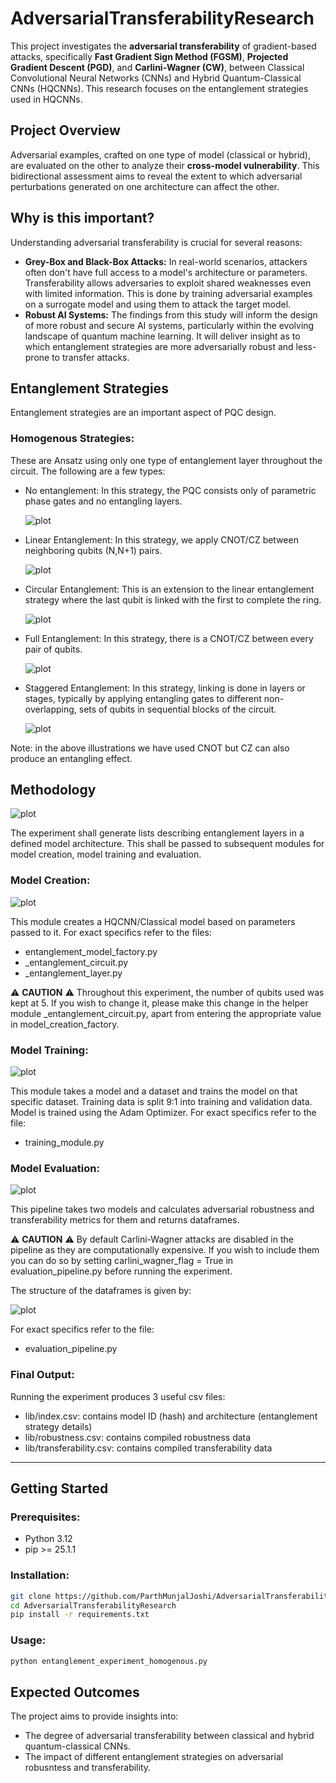 # AdversarialTransferabilityResearch

This project investigates the **adversarial transferability** of gradient-based attacks, specifically **Fast Gradient Sign Method (FGSM)**, **Projected Gradient Descent (PGD)**, and **Carlini-Wagner (CW)**, between Classical Convolutional Neural Networks (CNNs) and Hybrid Quantum-Classical CNNs (HQCNNs). This research focuses on the entanglement strategies used in HQCNNs.

 
## Project Overview

Adversarial examples, crafted on one type of model (classical or hybrid), are evaluated on the other to analyze their **cross-model vulnerability**. This bidirectional assessment aims to reveal the extent to which adversarial perturbations generated on one architecture can affect the other.

## Why is this important?

Understanding adversarial transferability is crucial for several reasons:

  * **Grey-Box and Black-Box Attacks:** In real-world scenarios, attackers often don't have full access to a model's architecture or parameters. Transferability allows adversaries to exploit shared weaknesses even with limited information. This is done by training adversarial examples on a surrogate model and using them to attack the target model.
  * **Robust AI Systems:** The findings from this study will inform the design of more robust and secure AI systems, particularly within the evolving landscape of quantum machine learning. It will deliver insight as to which entanglement strategies are more adversarially robust and less-prone to transfer attacks.

## Entanglement Strategies

Entanglement strategies are an important aspect of PQC design. 

### Homogenous Strategies:

These are Ansatz using only one type of entanglement layer throughout the circuit. The following are a few types:
  * No entanglement:
    In this strategy, the PQC consists only of parametric phase gates and no entangling layers. 

    ![plot](./lib/imgs/strat/no_entg.png)


  * Linear Entanglement:
    In this strategy, we apply CNOT/CZ between neighboring qubits (N,N+1) pairs.

    ![plot](./lib/imgs/strat/linear_entg.png)

  * Circular Entanglement:
    This is an extension to the linear entanglement strategy where the last qubit is linked with the first to complete the ring.

    ![plot](./lib/imgs/strat/circular_entg.png)    

  * Full Entanglement:
    In this strategy, there is a CNOT/CZ between every pair of qubits.
  
    ![plot](./lib/imgs/strat/full_entg.png)   

  * Staggered Entanglement:
    In this strategy, linking is done in layers or stages, typically by applying entangling gates to different non-overlapping, sets of qubits in sequential blocks of the circuit.

    ![plot](./lib/imgs/strat/stag_entg.png) 

Note: in the above illustrations we have used CNOT but CZ can also produce an entangling effect.

## Methodology

![plot](./lib/imgs/EntanglementExperiment.png)

The experiment shall generate lists describing entanglement layers in a defined model architecture.
This shall be passed to subsequent modules for model creation, model training and evaluation.

### Model Creation:

![plot](./lib/imgs/EntglModelFactory.png)

This module creates a HQCNN/Classical model based on parameters passed to it. For exact specifics refer to the files:

  * entanglement\_model\_factory.py
  * \_entanglement\_circuit.py
  * \_entanglement\_layer.py

:warning: **CAUTION** :warning: Throughout this experiment, the number of qubits used was kept at 5. If you wish to change it, please make this change in the helper module \_entanglement\_circuit.py, apart from entering the appropriate value in model\_creation\_factory.


### Model Training:

![plot](./lib/imgs/TrainModule.png)

This module takes a model and a dataset and trains the model on that specific dataset. Training data is split 9:1 into training
and validation data. Model is trained using the Adam Optimizer. For exact specifics refer to the file:

  * training\_module.py

### Model Evaluation:

![plot](./lib/imgs/EvalPipe.png)

This pipeline takes two models and calculates adversarial robustness and transferability metrics for them and returns dataframes.

:warning: **CAUTION** :warning: By default Carlini-Wagner attacks are disabled in the pipeline as they are computationally 
expensive. If you wish to include them you can do so by setting carlini_wagner_flag = True in evaluation_pipeline.py
before running the experiment.

The structure of the dataframes is given by:

![plot](./lib/imgs/Dataset_design.png)

For exact specifics refer to the file:

  * evaluation\_pipeline.py

### Final Output:
Running the experiment produces 3 useful csv files:
  * lib/index.csv:  contains model ID (hash) and architecture (entanglement strategy details)
  * lib/robustness.csv:  contains compiled robustness data
  * lib/transferability.csv: contains compiled transferability data

---

## Getting Started

### Prerequisites:

  * Python 3.12
  * pip >= 25.1.1

### Installation:

```bash
git clone https://github.com/ParthMunjalJoshi/AdversarialTransferabilityResearch.git
cd AdversarialTransferabilityResearch
pip install -r requirements.txt
```

### Usage:
```bash
python entanglement_experiment_homogenous.py
```

## Expected Outcomes
The project aims to provide insights into:
  * The degree of adversarial transferability between classical and hybrid quantum-classical CNNs.
  * The impact of different entanglement strategies on adversarial robusntess and transferability.





